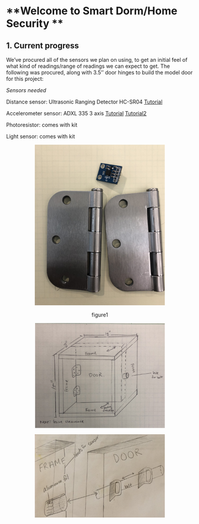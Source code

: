 # **Welcome to Smart Dorm/Home Security **

## 1. Current progress

We’ve procured all of the sensors we plan on using, to get an initial feel of what kind of readings/range of readings we can expect to get. The following was procured, along with 3.5’’ door hinges to build the model door for this project:

*Sensors needed*

Distance sensor: Ultrasonic Ranging Detector HC-SR04 [Tutorial](https://thepihut.com/blogs/raspberry-pi-tutorials/hc-sr04-ultrasonic-range-sensor-on-the-raspberry-pi)

Accelerometer sensor: ADXL 335 3 axis [Tutorial](https://www.abelectronics.co.uk/kb/article/28/adc-differential-pi-with-adxl335-accelerometer) [Tutorial2](https://www.abelectronics.co.uk/kb/article/28/adc-differential-pi-with-adxl335-accelerometer)

Photoresistor: comes with kit

Light sensor: comes with kit

<p align="center">
<img src="./image/progress1.png" width="350">
</p>

<p align="center">
figure1
</p>

<p align="center">
<img src="./image/progress2.png" width="350">
</p>

<p align="center">
<img src="./image/progress3.png" width="350">
</p>

